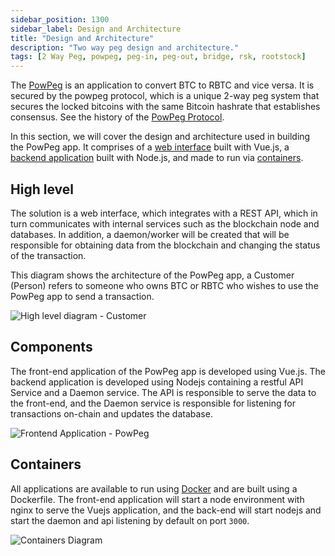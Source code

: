 ```yaml
---
sidebar_position: 1300
sidebar_label: Design and Architecture
title: "Design and Architecture"
description: "Two way peg design and architecture."
tags: [2 Way Peg, powpeg, peg-in, peg-out, bridge, rsk, rootstock]
---
```


The [PowPeg](https://powpeg.rootstock.io/) is an application to convert BTC to RBTC and vice versa. It is secured by the powpeg protocol, which is a unique 2-way peg system that secures the locked bitcoins with the same Bitcoin hashrate that establishes consensus. See the history of the [PowPeg Protocol](/concepts/powpeg/).

In this section, we will cover the design and architecture used in building the PowPeg app. It comprises of a [web interface](#high-level) built with Vue.js, a [backend application](#components) built with Node.js, and made to run via [containers](#containers).

## High level

The solution is a web interface, which integrates with a REST API, which in turn communicates with internal services such as the blockchain node and databases. In addition, a daemon/worker will be created that will be responsible for obtaining data from the blockchain and changing the status of the transaction.

This diagram shows the architecture of the PowPeg app, a Customer (Person) refers to someone who owns BTC or RBTC who wishes to use the PowPeg app to send a transaction.

![High level diagram - Customer](/img/resources/powpeg/57-high-level-diagram.png)

## Components

The front-end application of the PowPeg app is developed using Vue.js. The backend application is developed using Nodejs containing a restful API Service and a Daemon service. The API is responsible to serve the data to the front-end, and the Daemon service is responsible for listening for transactions on-chain and updates the database.

![Frontend Application - PowPeg](/img/resources/powpeg/58-frontend-application-diagram.png)

## Containers

All applications are available to run using [Docker](https://www.docker.com/) and are built using a Dockerfile. The front-end application will start a node environment with nginx to serve the Vuejs application, and the back-end will start nodejs and start the daemon and api listening by default on port `3000`.

![Containers Diagram](/img/resources/powpeg/59-containers-diagram.png)